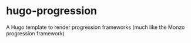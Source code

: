 # hugo-progression
A Hugo template to render progression frameworks (much like the Monzo progression framework)
